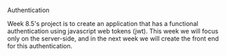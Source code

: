  Authentication

Week 8.5's project is to create an application that has a functional authentication using javascript web tokens (jwt). This week we will focus only on the server-side, and in the next week we will create the front end for this authentication.
